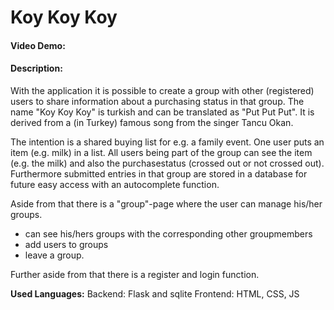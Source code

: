 # Koy Koy Koy
#### Video Demo:  <URL HERE>
#### Description:
With the application it is possible to create a group with other (registered) users to share information about a purchasing status in that group. The name "Koy Koy Koy" is turkish and can be translated as "Put Put Put". It is derived from a (in Turkey) famous song from the singer Tancu Okan.

The intention is a shared buying list for e.g. a family event. One user puts an item (e.g. milk) in a list. All users being part of the group can see the item (e.g. the milk) and also the purchasestatus (crossed out or not crossed out).
Furthermore submitted entries in that group are stored in a database for future easy access with an autocomplete function.

Aside from that there is a "group"-page where the user can manage his/her groups.
- can see his/hers groups with the corresponding other groupmembers
- add users to groups 
- leave a group.

Further aside from that there is a register and login function.

**Used Languages:**
Backend: Flask and sqlite
Frontend: HTML, CSS, JS

